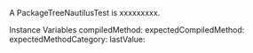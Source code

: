 A PackageTreeNautilusTest is xxxxxxxxx.Instance Variables	compiledMethod:		<Object>	expectedCompiledMethod:		<Object>	expectedMethodCategory:		<Object>	lastValue:		<Object>	nautilus:		<Object>compiledMethod	- xxxxxexpectedCompiledMethod	- xxxxxexpectedMethodCategory	- xxxxxlastValue	- xxxxxnautilus	- xxxxx